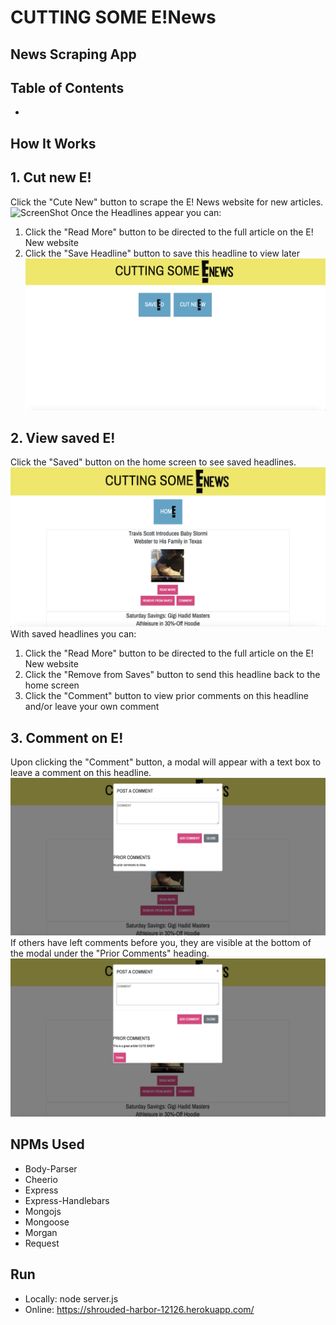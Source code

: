 # CUTTING SOME E!News
## News Scraping App

## Table of Contents
*
## How It Works
## 1. Cut new E!
Click the "Cute New" button to scrape the E! News website for new articles.
![ScreenShot](public/assets/images/Headlines.jpg)
Once the Headlines appear you can:
1. Click the "Read More" button to be directed to the full article on the E! New website
2. Click the "Save Headline" button to save this headline to view later
![ScreenShot](public/assets/images/HomeScreen.jpg)

## 2. View saved E!
Click the "Saved" button on the home screen to see saved headlines.
![ScreenShot](public/assets/images/SavedScreen.jpg)
With saved headlines you can:
1. Click the "Read More" button to be directed to the full article on the E! New website
2. Click the "Remove from Saves" button to send this headline back to the home screen
3. Click the "Comment" button to view prior comments on this headline and/or leave your own comment

## 3. Comment on E!
Upon clicking the "Comment" button, a modal will appear with a text box to leave a comment on this headline.
![ScreenShot](public/assets/images/ModalClean.jpg)
If others have left comments before you, they are visible at the bottom of the modal under the "Prior Comments" heading.
![ScreenShot](public/assets/images/ModalComments.jpg)

## NPMs Used
* Body-Parser
* Cheerio
* Express
* Express-Handlebars
* Mongojs
* Mongoose
* Morgan
* Request

## Run
* Locally: node server.js
* Online: https://shrouded-harbor-12126.herokuapp.com/

